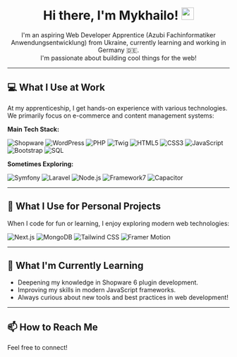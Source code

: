 <p align="center">
  <h1 align="center">Hi there, I'm Mykhailo! <img src="https://media.giphy.com/media/hvRJCLFzcasrR4ia7z/giphy.gif" width="28"></h1>
</p>

<p align="center">
  I'm an aspiring Web Developer Apprentice (Azubi Fachinformatiker Anwendungsentwicklung) from Ukraine, currently learning and working in Germany 🇩🇪. <br>
  I'm passionate about building cool things for the web!
</p>

---

## 💻 What I Use at Work

At my apprenticeship, I get hands-on experience with various technologies. We primarily focus on e-commerce and content management systems:

**Main Tech Stack:**

<p align="left">
  <img src="https://img.shields.io/badge/Shopware-%23189EFF?style=for-the-badge&logo=shopware&logoColor=white" alt="Shopware"/>
  <img src="https://img.shields.io/badge/WordPress-%2321759B?style=for-the-badge&logo=wordpress&logoColor=white" alt="WordPress"/>
  <img src="https://img.shields.io/badge/PHP-%23777BB4?style=for-the-badge&logo=php&logoColor=white" alt="PHP"/>
  <img src="https://img.shields.io/badge/Twig-88C763?style=for-the-badge" alt="Twig"/>
  <img src="https://img.shields.io/badge/HTML5-%23E34F26?style=for-the-badge&logo=html5&logoColor=white" alt="HTML5"/>
  <img src="https://img.shields.io/badge/CSS3-%231572B6?style=for-the-badge&logo=css3&logoColor=white" alt="CSS3"/>
  <img src="https://img.shields.io/badge/JavaScript-%23F7DF1E?style=for-the-badge&logo=javascript&logoColor=%23323330" alt="JavaScript"/>
  <img src="https://img.shields.io/badge/Bootstrap-%237952B3?style=for-the-badge&logo=bootstrap&logoColor=white" alt="Bootstrap"/>
  <img src="https://img.shields.io/badge/SQL-%234479A1?style=for-the-badge&logo=mysql&logoColor=white" alt="SQL"/>
</p>

**Sometimes Exploring:**

<p align="left">
  <img src="https://img.shields.io/badge/Symfony-%23000000?style=for-the-badge&logo=symfony&logoColor=white" alt="Symfony"/>
  <img src="https://img.shields.io/badge/Laravel-%23FF2D20?style=for-the-badge&logo=laravel&logoColor=white" alt="Laravel"/>
  <img src="https://img.shields.io/badge/Node.js-%23339933?style=for-the-badge&logo=node.js&logoColor=white" alt="Node.js"/>
  <img src="https://img.shields.io/badge/Framework7-FF2D55?style=for-the-badge" alt="Framework7"/>
  <img src="https://img.shields.io/badge/Capacitor-119EFF?style=for-the-badge" alt="Capacitor"/>
</p>

---

## 🚀 What I Use for Personal Projects

When I code for fun or learning, I enjoy exploring modern web technologies:

<p align="left">
  <img src="https://img.shields.io/badge/Next.js-%23000000?style=for-the-badge&logo=next.js&logoColor=white" alt="Next.js"/>
  <img src="https://img.shields.io/badge/MongoDB-%2347A248?style=for-the-badge&logo=mongodb&logoColor=white" alt="MongoDB"/>
  <img src="https://img.shields.io/badge/Tailwind_CSS-%2306B6D4?style=for-the-badge&logo=tailwindcss&logoColor=white" alt="Tailwind CSS"/>
  <img src="https://img.shields.io/badge/Framer_Motion-%230055FF?style=for-the-badge&logo=framer&logoColor=white" alt="Framer Motion"/>
  </p>

---

## 🌱 What I'm Currently Learning

* Deepening my knowledge in Shopware 6 plugin development.
* Improving my skills in modern JavaScript frameworks.
* Always curious about new tools and best practices in web development!

---

## 📫 How to Reach Me

Feel free to connect!
